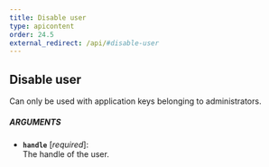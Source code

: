```yaml
---
title: Disable user
type: apicontent
order: 24.5
external_redirect: /api/#disable-user
---
```


## Disable user
Can only be used with application keys belonging to administrators.

##### ARGUMENTS
* **`handle`** [*required*]:  
    The handle of the user.